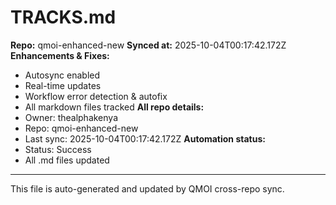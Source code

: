 # TRACKS.md

**Repo:** qmoi-enhanced-new
**Synced at:** 2025-10-04T00:17:42.172Z
**Enhancements & Fixes:**
- Autosync enabled
- Real-time updates
- Workflow error detection & autofix
- All markdown files tracked
**All repo details:**
- Owner: thealphakenya
- Repo: qmoi-enhanced-new
- Last sync: 2025-10-04T00:17:42.172Z
**Automation status:**
- Status: Success
- All .md files updated
---
This file is auto-generated and updated by QMOI cross-repo sync.

